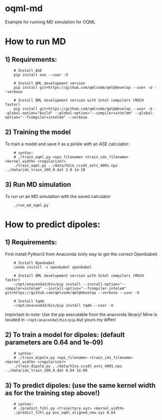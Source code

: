 # oqml-md
Example for running MD simulation for OQML

# How to run MD
## 1) Requirements:

``` 
    # Install ASE
    pip install ase --user -U

    # Install QML development version
    pip install git+https://github.com/qmlcode/qml@develop --user -U --verbose
    
    # Install QML development version with Intel compilers (MUCH faster)
    pip install git+https://github.com/qmlcode/qml@develop --user -U --global-option="build" --global-option="--compiler=intelem" --global-option="--fcompiler=intelem" --verbose
```
## 2) Training the model

To train a model and save it as a pickle with an ASE calculator:

```
    # syntax:
    # ./train_oqml.py <npz_filename> <train_idx_filename> <kernel_width> <regularizer>
    ./train_oqml.py ../data/h2co_ccsdt_avtz_4001.npz ../data/idx_train_100_0.dat 2.0 1e-10
```

## 3) Run MD simulation

To run un an MD simulation with the saved calculator


```
    ./run_md_oqml.py
```


# How to predict dipoles:

## 1) Requirements:

First install Python3 from Anaconda (only way to get the correct Openbabel)


``` 
    # Install Openbabel
    conda install -c openbabel openbabel
   
    # Install QML development version with Intel compilers (MUCH faster)
    ~/opt/anaconda3/bin/pip install --install-option="--compiler=intelem" --install-option="--fcompiler-intelem" git+https://github.com/qmlcode/qml@develop --verbose --user -U

    # Install tqdm
    ~/opt/anaconda3/bin/pip install tqdm --user -U

```
Important to note: Use the pip executable from the anaconda library! Mine is located in `~/opt/anaconda3/bin/pip` but yours my differ/




## 2) To train a model for dipoles: (default parameters are 0.64 and 1e-09)
```
    # syntax:
    # ./train_dipole.py <npz_filename> <train_idx_filename> <kernel_width> <regularizer>
    ./train_dipole.py ../data/h2co_ccsdt_avtz_4001.npz ../data/idx_train_100_0.dat 0.64 1e-09
```

## 3) To predict dipoles: (use the same kernel width as for the training step above!)

```
    # syntax:
    # ./predict_fchl.py <trajectory.xyz> <kernel_width>
    ./predict_fchl.py pos_oqml_aligned_new.xyz 0.64
```
